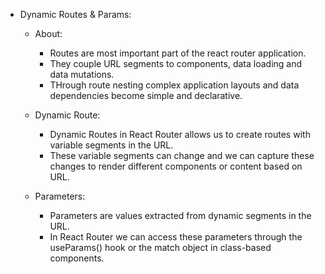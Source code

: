 - Dynamic Routes & Params:
    - About:
        - Routes are most important part of the react router application.
        - They couple URL segments to components, data loading and data mutations.
        - THrough route nesting complex application layouts and data dependencies become simple and declarative.

    - Dynamic Route:
        - Dynamic Routes in React Router allows us to create routes with variable segments in the URL.
        - These variable segments can change and we can capture these changes to render different components or content based on URL.

    - Parameters:
        - Parameters are values extracted from dynamic segments in the URL.
        - In React Router we can access these parameters through the useParams() hook or the match object in class-based components.
        